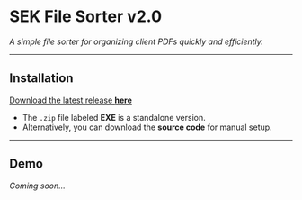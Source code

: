 # SEK File Sorter v2.0

*A simple file sorter for organizing client PDFs quickly and efficiently.*

---

## Installation

[Download the latest release **here**](https://github.com/scottfennell5/SEK-FileSorter-v2.0/releases)

- The `.zip` file labeled **EXE** is a standalone version.
- Alternatively, you can download the **source code** for manual setup.

---

## Demo

*Coming soon...*
